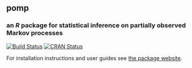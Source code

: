 ## **pomp**

### an *R* package for statistical inference on partially observed Markov processes

[![Build Status](https://travis-ci.org/kingaa/pomp.svg?branch=master)](https://travis-ci.org/kingaa/pomp)
[![CRAN Status](http://www.r-pkg.org/badges/version/pomp)](http://cran.r-project.org/package=pomp)

For installation instructions and user guides see [the package website](http://kingaa.github.io/pomp/).

